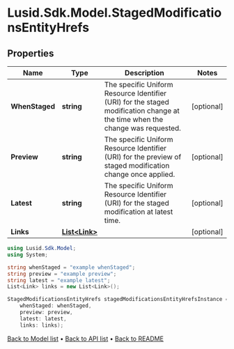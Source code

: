 # Lusid.Sdk.Model.StagedModificationsEntityHrefs

## Properties

Name | Type | Description | Notes
------------ | ------------- | ------------- | -------------
**WhenStaged** | **string** | The specific Uniform Resource Identifier (URI) for the staged modification change at the time when the change was requested. | [optional] 
**Preview** | **string** | The specific Uniform Resource Identifier (URI) for the preview of staged modification change once applied. | [optional] 
**Latest** | **string** | The specific Uniform Resource Identifier (URI) for the staged modification at latest time. | [optional] 
**Links** | [**List&lt;Link&gt;**](Link.md) |  | [optional] 

```csharp
using Lusid.Sdk.Model;
using System;

string whenStaged = "example whenStaged";
string preview = "example preview";
string latest = "example latest";
List<Link> links = new List<Link>();

StagedModificationsEntityHrefs stagedModificationsEntityHrefsInstance = new StagedModificationsEntityHrefs(
    whenStaged: whenStaged,
    preview: preview,
    latest: latest,
    links: links);
```

[Back to Model list](../README.md#documentation-for-models) &#8226; [Back to API list](../README.md#documentation-for-api-endpoints) &#8226; [Back to README](../README.md)
